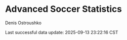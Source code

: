 # Advanced Soccer Statistics
Denis Ostroushko

<!-- gfm -->

Last successful data update: 2025-09-13 23:22:16 CST
